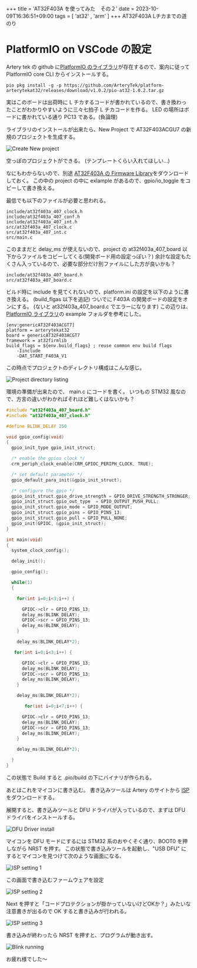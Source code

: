 +++
title = 'AT32F403A を使ってみた　その２'
date = 2023-10-09T16:36:51+09:00
tags =  [ 'at32' , 'arm' ]
+++
AT32F403A Lチカまでの道のり

# PlatformIO on VSCode の設定

Artery tek の github に[PlatformIO のライブラリ](https://github.com/ArteryTek/platform-arterytekat32)が存在するので、案内に従って PlatformIO core CLI からインストールする。

```
pio pkg install -g -p https://github.com/ArteryTek/platform-arterytekat32/releases/download/v1.0.2/pio-at32-1.0.2.tar.gz
```

実はこのボードは出荷時に L チカするコードが書かれているので、書き換わったことがわかりやすいように三々七拍子 L チカコードを作る。
LED の場所はボードに書かれている通り PC13 である。(負論理)<br>

ライブラリのインストールが出来たら、New Project で AT32F403ACGU7 の新規のプロジェクトを生成する。<br>

![Create New project](/images/at32f403a_01.png)

空っぽのプロジェクトができる。
(テンプレートくらい入れてほしい…)<br>

なにもわからないので、別途 [AT32F403A の Firmware Library](https://github.com/ArteryTek/AT32F403A_407_Firmware_Library)をダウンロードしておく。
この中の project の中に exlample があるので、gpio/io_toggle をコピーして書き換える。

最低でも以下のファイルが必要と思われる。

```
include/at32f403a_407_clock.h
include/at32f403a_407_conf.h
include/at32f403a_407_int.h
src/at32f403a_407_clock.c
src/at32f403a_407_int.c
src/main.c
```

このままだと delay_ms が使えないので、project の at32f403a_407_board 以下からファイルをコピーしてくる(開発ボード用の設定っぽい？)
余計な設定もたくさん入っているので、必要な部分だけ別ファイルにした方が良いかも？

```
include/at32f403a_407_board.h
src/at32f403a_407_board.c
```

ビルド時に include を見てくれないので、platform.ini の設定を以下のように書き換える。
(build_flgas 以下を追記)
ついでに F403A の開発ボードの設定をオンにする。
(ないと at32f403a_407_board.c でエラーになります)
この辺りは、[PlatformIO ライブラリ](https://github.com/ArteryTek/platform-arterytekat32)の example フォルダを参考にした。

```
[env:genericAT32F403ACGT7]
platform = arterytekat32
board = genericAT32F403ACGT7
framework = at32firmlib
build_flags = ${env.build_flags} ; reuse common env build flags
	-Iinclude 
    -DAT_START_F403A_V1
```

この時点でプロジェクトのディレクトリ構成はこんな感じ。

![Project directory listing](/images/at32f403a_02.png)

環境の準備が出来たので、
main.c にコードを書く。
いつもの STM32 風なので、方言の違いがわかればそれほど難しくはないかも？


```C
#include "at32f403a_407_board.h"
#include "at32f403a_407_clock.h"

#define BLINK_DELAY 250

void gpio_config(void)
{
  gpio_init_type gpio_init_struct;

  /* enable the gpioa clock */
  crm_periph_clock_enable(CRM_GPIOC_PERIPH_CLOCK, TRUE);

  /* set default parameter */
  gpio_default_para_init(&gpio_init_struct);

  /* configure the gpio */
  gpio_init_struct.gpio_drive_strength = GPIO_DRIVE_STRENGTH_STRONGER;
  gpio_init_struct.gpio_out_type  = GPIO_OUTPUT_PUSH_PULL;
  gpio_init_struct.gpio_mode = GPIO_MODE_OUTPUT;
  gpio_init_struct.gpio_pins = GPIO_PINS_13;
  gpio_init_struct.gpio_pull = GPIO_PULL_NONE;
  gpio_init(GPIOC, &gpio_init_struct);
}

int main(void)
{
  system_clock_config();

  delay_init();

  gpio_config();

  while(1)
  {

    for(int i=0;i<3;i++) {

      GPIOC->clr = GPIO_PINS_13;
      delay_ms(BLINK_DELAY);
      GPIOC->scr = GPIO_PINS_13;
      delay_ms(BLINK_DELAY);
    }

    delay_ms(BLINK_DELAY*2);

   for(int i=0;i<3;i++) {

      GPIOC->clr = GPIO_PINS_13;
      delay_ms(BLINK_DELAY);
      GPIOC->scr = GPIO_PINS_13;
      delay_ms(BLINK_DELAY);
    }

    delay_ms(BLINK_DELAY*2);

       for(int i=0;i<7;i++) {

      GPIOC->clr = GPIO_PINS_13;
      delay_ms(BLINK_DELAY);
      GPIOC->scr = GPIO_PINS_13;
      delay_ms(BLINK_DELAY);
    }

    delay_ms(BLINK_DELAY*2);

  }
}
```

この状態で Build すると .pio/build の下にバイナリが作られる。<br>

あとはこれをマイコンに書き込む。
書き込みツールは Artery のサイトから [ISP](https://www.arterychip.com/en/product/AT32F403A.jsp)をダウンロードする。

展開すると、書き込みツールと DFU ドライバが入っているので、まずは DFU ドライバをインストールする。

![DFU Driver install](/images/at32f403a_03.png)

マイコンを DFU モードにするには STM32 系のおやくそく通り、BOOT0 を押しながら NRST を押す。
この状態で書き込みツールを起動し、"USB DFU" にするとマイコンを見つけて次のような画面になる、

![ISP setting 1](/images/at32f403a_04.png)

この画面で書き込むファームウェアを設定

![ISP setting 2](/images/at32f403a_05.png)

Next を押すと「コードプロテクションが掛かっていないけどOKか？」みたいな注意書きが出るので OK すると書き込みが行われる。

![ISP setting 3](/images/at32f403a_06.png)

書き込みが終わったら NRST を押すと、プログラムが動き出す。

![Blink running](/images/at32f403a_07.png)

お疲れ様でした～
